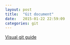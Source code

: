```yaml
---
layout: post
title:  "Git document"
date:   2015-01-22 22:59:09
categories: git
---
```


[Visual git guide](http://marklodato.github.io/visual-git-guide/index-en.html)


